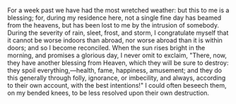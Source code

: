 For a week past we have had the most wretched weather: but this to me is a blessing; for, during my residence here, not a single fine day has beamed from the heavens, but has been lost to me by the intrusion of somebody. During the severity of rain, sleet, frost, and storm, I congratulate myself that it cannot be worse indoors than abroad, nor worse abroad than it is within doors; and so I become reconciled. When the sun rises bright in the morning, and promises a glorious day, I never omit to exclaim, "There, now, they have another blessing from Heaven, which they will be sure to destroy: they spoil everything,—health, fame, happiness, amusement; and they do this generally through folly, ignorance, or imbecility, and always, according to their own account, with the best intentions!" I could often beseech them, on my bended knees, to be less resolved upon their own destruction.